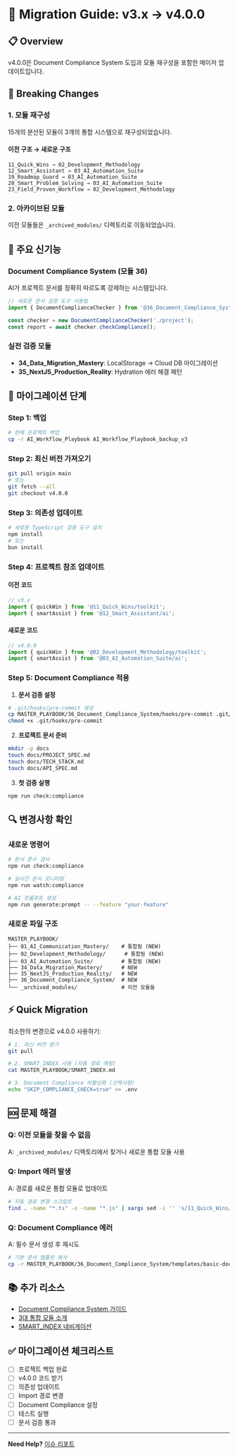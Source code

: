 # 🔄 Migration Guide: v3.x → v4.0.0

## 📋 Overview

v4.0.0은 Document Compliance System 도입과 모듈 재구성을 포함한 메이저 업데이트입니다.

## 🚨 Breaking Changes

### 1. 모듈 재구성
15개의 분산된 모듈이 3개의 통합 시스템으로 재구성되었습니다.

#### 이전 구조 → 새로운 구조
```
11_Quick_Wins → 02_Development_Methodology
12_Smart_Assistant → 03_AI_Automation_Suite
19_Roadmap_Guard → 03_AI_Automation_Suite
20_Smart_Problem_Solving → 03_AI_Automation_Suite
23_Field_Proven_Workflow → 02_Development_Methodology
```

### 2. 아카이브된 모듈
이전 모듈들은 `_archived_modules/` 디렉토리로 이동되었습니다.

## 🎯 주요 신기능

### Document Compliance System (모듈 36)
AI가 프로젝트 문서를 정확히 따르도록 강제하는 시스템입니다.

```typescript
// 새로운 문서 검증 도구 사용법
import { DocumentComplianceChecker } from '@36_Document_Compliance_System/validator';

const checker = new DocumentComplianceChecker('./project');
const report = await checker.checkCompliance();
```

### 실전 검증 모듈
- **34_Data_Migration_Mastery**: LocalStorage → Cloud DB 마이그레이션
- **35_NextJS_Production_Reality**: Hydration 에러 해결 패턴

## 📝 마이그레이션 단계

### Step 1: 백업
```bash
# 현재 프로젝트 백업
cp -r AI_Workflow_Playbook AI_Workflow_Playbook_backup_v3
```

### Step 2: 최신 버전 가져오기
```bash
git pull origin main
# 또는
git fetch --all
git checkout v4.0.0
```

### Step 3: 의존성 업데이트
```bash
# 새로운 TypeScript 검증 도구 설치
npm install
# 또는
bun install
```

### Step 4: 프로젝트 참조 업데이트

#### 이전 코드
```typescript
// v3.x
import { quickWin } from '@11_Quick_Wins/toolkit';
import { smartAssist } from '@12_Smart_Assistant/ai';
```

#### 새로운 코드
```typescript
// v4.0.0
import { quickWin } from '@02_Development_Methodology/toolkit';
import { smartAssist } from '@03_AI_Automation_Suite/ai';
```

### Step 5: Document Compliance 적용

1. **문서 검증 설정**
```bash
# .git/hooks/pre-commit 생성
cp MASTER_PLAYBOOK/36_Document_Compliance_System/hooks/pre-commit .git/hooks/
chmod +x .git/hooks/pre-commit
```

2. **프로젝트 문서 준비**
```bash
mkdir -p docs
touch docs/PROJECT_SPEC.md
touch docs/TECH_STACK.md
touch docs/API_SPEC.md
```

3. **첫 검증 실행**
```bash
npm run check:compliance
```

## 🔍 변경사항 확인

### 새로운 명령어
```bash
# 문서 준수 검사
npm run check:compliance

# 실시간 문서 모니터링
npm run watch:compliance

# AI 프롬프트 생성
npm run generate:prompt -- --feature "your-feature"
```

### 새로운 파일 구조
```
MASTER_PLAYBOOK/
├── 01_AI_Communication_Mastery/    # 통합됨 (NEW)
├── 02_Development_Methodology/      # 통합됨 (NEW)
├── 03_AI_Automation_Suite/         # 통합됨 (NEW)
├── 34_Data_Migration_Mastery/      # NEW
├── 35_NextJS_Production_Reality/   # NEW
├── 36_Document_Compliance_System/  # NEW
└── _archived_modules/              # 이전 모듈들
```

## ⚡ Quick Migration

최소한의 변경으로 v4.0.0 사용하기:

```bash
# 1. 최신 버전 받기
git pull

# 2. SMART_INDEX 사용 (자동 경로 매핑)
cat MASTER_PLAYBOOK/SMART_INDEX.md

# 3. Document Compliance 비활성화 (선택사항)
echo "SKIP_COMPLIANCE_CHECK=true" >> .env
```

## 🆘 문제 해결

### Q: 이전 모듈을 찾을 수 없음
A: `_archived_modules/` 디렉토리에서 찾거나 새로운 통합 모듈 사용

### Q: Import 에러 발생
A: 경로를 새로운 통합 모듈로 업데이트
```bash
# 자동 경로 변경 스크립트
find . -name "*.ts" -o -name "*.js" | xargs sed -i '' 's/11_Quick_Wins/02_Development_Methodology/g'
```

### Q: Document Compliance 에러
A: 필수 문서 생성 후 재시도
```bash
# 기본 문서 템플릿 복사
cp -r MASTER_PLAYBOOK/36_Document_Compliance_System/templates/basic-docs/* docs/
```

## 📚 추가 리소스

- [Document Compliance System 가이드](../MASTER_PLAYBOOK/36_Document_Compliance_System/README.md)
- [3대 통합 모듈 소개](../MASTER_PLAYBOOK/CONSOLIDATION_COMPLETE.md)
- [SMART_INDEX 네비게이션](../MASTER_PLAYBOOK/SMART_INDEX.md)

## ✅ 마이그레이션 체크리스트

- [ ] 프로젝트 백업 완료
- [ ] v4.0.0 코드 받기
- [ ] 의존성 업데이트
- [ ] Import 경로 변경
- [ ] Document Compliance 설정
- [ ] 테스트 실행
- [ ] 문서 검증 통과

---

**Need Help?** [이슈 리포트](https://github.com/your-username/AI_Workflow_Playbook/issues)